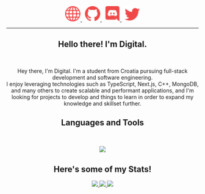 <p align="center">
    <a href="https://crni.xyz/">
        <img src="./assets/icons/other/link-solid.svg/" width="40px" />
    </a>
    &nbsp;
    <a href="https://github.com/Digital39999/">
        <img src="./assets/icons/other/github-solid.svg/" width="40px" />
    </a>
    &nbsp;
    <a href="https://discord.com/invite/KxTCW2Wja8">
        <img src="./assets/icons/other/discord-solid.svg/" width="40px" />
    </a>
    &nbsp;
    <a href="https://twitter.com/Digital39999/">
        <img src="./assets/icons/other/twitter-solid.svg/" width="40px" />
    </a>
</p>

<hr />
<h2 align="center">
    Hello there! I'm <strong>Digital</strong>.
</h2>
&nbsp;

<p align="center">
    Hey there, I'm Digital. I'm a student from Croatia pursuing full-stack development and software engineering. <br />
    I enjoy leveraging technologies such as TypeScript, Next.js, C++, MongoDB, and many others to create scalable and performant applications, and I'm looking for projects to develop and things to learn in order to expand my knowledge and skillset further.
</p>

<h2 align="center">
    Languages and Tools
</h2>
&nbsp;

<p align="center">
    <a href="https://crni.xyz" title="Click Me">
        <img src="https://skillicons.dev/icons?i=vscode,ts,js,nodejs,react,express,netlify,nextjs,react,mongodb,docker,linux,postgres,cpp,discord,bots,git,github,cloudflare,html,css&perline=7" width="" />
    </a>
</p>

<h2 align="center">
    Here's some of my Stats!
</h2>

<p align="center">
    <a href="https://github.com/Digital39999/">
        <img src="https://digital-github-readme-stats.vercel.app/api?username=Digital39999&count_private=true&show_owner=true&show_icons=true&bg_color=0d1117&title_color=ffffff&text_color=ffffff&icon_color=f04848&hide_border=true/" />
    <a/>
    <a href="https://github.com/Digital39999/">
        <img src="https://digital-github-readme-streak-stats.vercel.app?user=Digital39999&background=0D1117&currStreakLabel=FFFFFF&sideLabels=FFFFFF&currStreakNum=FFFFFF&dates=FFFFFF&sideNums=FFFFFF&fire=f04848&ring=f04848&stroke=FFFFFFFF)](https://git.io/streak-stats" />
    </a>
    <a href="https://wakatime.com/@Digital">
        <img src="https://github-readme-stats.vercel.app/api/wakatime?username=Digital&hide_title=true&bg_color=0d1117&title_color=ef4848&text_color=ffffff&icon_color=f04848&langs_count=6&range=all_timelayout=compact" />
    <a/>
</p>
